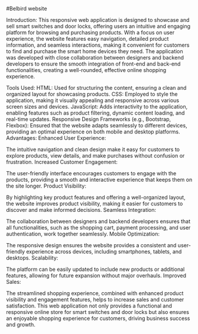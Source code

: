 #Belbird website

Introduction:
This responsive web application is designed to showcase and sell smart switches and door locks, offering users an intuitive and engaging platform for browsing and purchasing products. With a focus on user experience, the website features easy navigation, detailed product information, and seamless interactions, making it convenient for customers to find and purchase the smart home devices they need. The application was developed with close collaboration between designers and backend developers to ensure the smooth integration of front-end and back-end functionalities, creating a well-rounded, effective online shopping experience.

Tools Used:
HTML: Used for structuring the content, ensuring a clean and organized layout for showcasing products.
CSS: Employed to style the application, making it visually appealing and responsive across various screen sizes and devices.
JavaScript: Adds interactivity to the application, enabling features such as product filtering, dynamic content loading, and real-time updates.
Responsive Design Frameworks (e.g., Bootstrap, Flexbox): Ensured that the website adapts seamlessly to different devices, providing an optimal experience on both mobile and desktop platforms.
Advantages:
Enhanced User Experience:

The intuitive navigation and clean design make it easy for customers to explore products, view details, and make purchases without confusion or frustration.
Increased Customer Engagement:

The user-friendly interface encourages customers to engage with the products, providing a smooth and interactive experience that keeps them on the site longer.
Product Visibility:

By highlighting key product features and offering a well-organized layout, the website improves product visibility, making it easier for customers to discover and make informed decisions.
Seamless Integration:

The collaboration between designers and backend developers ensures that all functionalities, such as the shopping cart, payment processing, and user authentication, work together seamlessly.
Mobile Optimization:

The responsive design ensures the website provides a consistent and user-friendly experience across devices, including smartphones, tablets, and desktops.
Scalability:

The platform can be easily updated to include new products or additional features, allowing for future expansion without major overhauls.
Improved Sales:

The streamlined shopping experience, combined with enhanced product visibility and engagement features, helps to increase sales and customer satisfaction.
This web application not only provides a functional and responsive online store for smart switches and door locks but also ensures an enjoyable shopping experience for customers, driving business success and growth.
